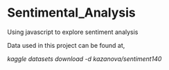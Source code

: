 # Sentimental_Analysis
Using javascript to explore sentiment analysis


Data used in this project can be found at,


*kaggle datasets download -d kazanova/sentiment140*


